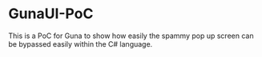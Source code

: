 # GunaUI-PoC
This is a PoC for Guna to show how easily the spammy pop up screen can be bypassed easily within the C# language.

